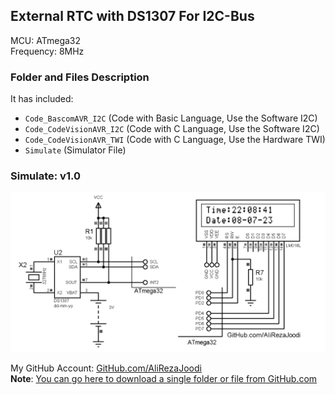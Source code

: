 ## External RTC with DS1307 For I2C-Bus 
                
MCU:   		ATmega32  
Frequency:     	8MHz  

### Folder and Files Description
It has included:
- `Code_BascomAVR_I2C` (Code with Basic Language, Use the Software I2C)
- `Code_CodeVisionAVR_I2C` (Code with C Language, Use the Software I2C)
- `Code_CodeVisionAVR_TWI` (Code with C Language, Use the Hardware TWI)
- `Simulate` (Simulator File)

### Simulate: v1.0
![](Simulate/v1.0.png)

My GitHub Account: [GitHub.com/AliRezaJoodi](https://github.com/AliRezaJoodi)  
**Note**: [You can go here to download a single folder or file from GitHub.com](https://minhaskamal.github.io/DownGit/#/home)
